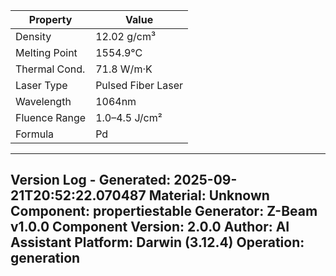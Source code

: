 | Property | Value |
|----------|-------|
| Density | 12.02 g/cm³ |
| Melting Point | 1554.9°C |
| Thermal Cond. | 71.8 W/m·K |
| Laser Type | Pulsed Fiber Laser |
| Wavelength | 1064nm |
| Fluence Range | 1.0–4.5 J/cm² |
| Formula | Pd |


---
Version Log - Generated: 2025-09-21T20:52:22.070487
Material: Unknown
Component: propertiestable
Generator: Z-Beam v1.0.0
Component Version: 2.0.0
Author: AI Assistant
Platform: Darwin (3.12.4)
Operation: generation
---